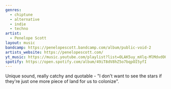 ```yaml
---
genres:
  - chiptune
  - alternative
  - indie
  - techno
artist:
  - Penelope Scott
layout: music
bandcamp: https://penelopescott.bandcamp.com/album/public-void-2
artists_website: https://penelopescott.com/
yt_music: https://music.youtube.com/playlist?list=OLAK5uy_mXlq-MlMdvdOGSM5BSRnUEfmk8fGSuSUc
spotify: https://open.spotify.com/album/49iT8dV8hZ5o7bqpOI5yfI
---
```

Unique sound, really catchy and quotable - "I don't want to see the stars if they're just one more piece of land for us to colonize".